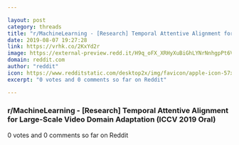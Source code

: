 ```yaml
---

layout: post
category: threads
title: "r/MachineLearning - [Research] Temporal Attentive Alignment for Large-Scale Video Domain Adaptation (ICCV 2019 Oral)"
date: 2019-08-07 19:27:28
link: https://vrhk.co/2KxYd2r
image: https://external-preview.redd.it/H9q_oFX_XRHyXuBiGhLYNrNnhgpPt6VRNEUDIYenEPI.jpg?auto=webp&s=cdf045e211b630d3704db75163aa639a91cdabd7
domain: reddit.com
author: "reddit"
icon: https://www.redditstatic.com/desktop2x/img/favicon/apple-icon-57x57.png
excerpt: "0 votes and 0 comments so far on Reddit"

---
```


### r/MachineLearning - [Research] Temporal Attentive Alignment for Large-Scale Video Domain Adaptation (ICCV 2019 Oral)

0 votes and 0 comments so far on Reddit